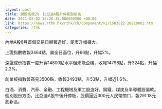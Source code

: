 ```yaml
---
layout: post
title: 滬股高收2%　比亞迪A股升停板創新高
date: 2021-08-02 15:28:38.000000000 +08:00
link: https://news.rthk.hk/rthk/ch/component/k2/1603822-20210802.htm
categories: rthk
---
```


內地A股8月首個交易日顯著造好，尾市升幅擴大。

上證指數收報3464點，屬全日高位，升66點，升幅2%。

深證成份指數一度升穿14800點水平但未能企穩，收報14798點，升324點，升幅2.3%。

創業板指數曾高見3500點，收報3493點，升53點，升幅近1.6%。

白酒、消費、汽車、金融、工程機械及軍工股造好，鋼鐵、煤炭及半導體股偏軟。個別股份方面，比亞迪A股午後升停板，股價逼近300元人民幣關口，報291.18元創新高。
